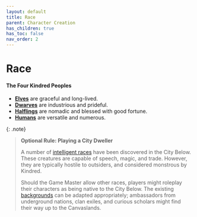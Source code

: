 ```yaml
---
layout: default
title: Race
parent: Character Creation
has_children: true
has_toc: false
nav_order: 2
---
```


# Race

#### The Four Kindred Peoples

* **[Elves](elf)** are graceful and long-lived.
* **[Dwarves](dwarf)** are industrious and prideful.
* **[Halflings](halfling)** are nomadic and blessed with good fortune.
* **[Humans](human)** are versatile and numerous.

{: .note}
> **Optional Rule: Playing a City Dweller**
>
> A number of [intelligent races](../../more/the_city_below/index) have been discovered in the City Below. These creatures are capable of speech, magic, and trade. However, they are typically hostile to outsiders, and considered monstrous by Kindred.
>
> Should the Game Master allow other races, players might roleplay their characters as being native to the City Below. The existing [backgrounds](../background/index) can be adapted appropriately; ambassadors from underground nations, clan exiles, and curious scholars might find their way up to the Canvaslands. 
